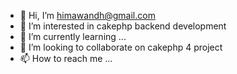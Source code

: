 - 👋 Hi, I’m himawandh@gmail.com
- 👀 I’m interested in cakephp backend development
- 🌱 I’m currently learning ...
- 💞️ I’m looking to collaborate on cakephp 4 project
- 📫 How to reach me ...

<!---
himawandh/himawandh is a ✨ special ✨ repository because its `README.md` (this file) appears on your GitHub profile.
You can click the Preview link to take a look at your changes.
--->
